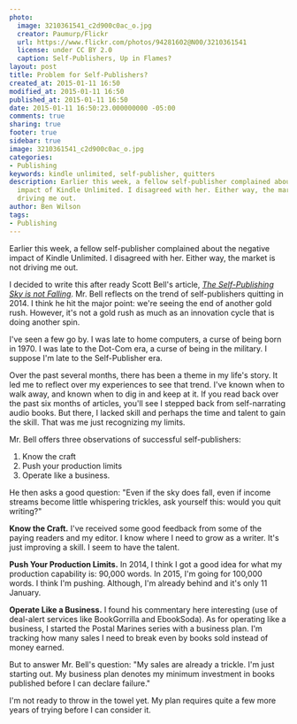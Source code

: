 ```yaml
---
photo:
  image: 3210361541_c2d900c0ac_o.jpg
  creator: Paumurp/Flickr
  url: https://www.flickr.com/photos/94281602@N00/3210361541
  license: under CC BY 2.0
  caption: Self-Publishers, Up in Flames?
layout: post
title: Problem for Self-Publishers?
created_at: 2015-01-11 16:50
modified_at: 2015-01-11 16:50
published_at: 2015-01-11 16:50
date: 2015-01-11 16:50:23.000000000 -05:00
comments: true
sharing: true
footer: true
sidebar: true
image: 3210361541_c2d900c0ac_o.jpg
categories:
- Publishing
keywords: kindle unlimited, self-publisher, quitters
description: Earlier this week, a fellow self-publisher complained about the negative
  impact of Kindle Unlimited. I disagreed with her. Either way, the market is not
  driving me out.
author: Ben Wilson
tags:
- Publishing
---
```

<!--Lead Paragraph-->
Earlier this week, a fellow self-publisher complained about the negative impact of Kindle Unlimited. I disagreed with her. Either way, the market is not driving me out.

<!-- more -->

I decided to write this after ready Scott Bell's article, *[The Self-Publishing Sky is not Falling](http://killzoneauthors.blogspot.com/2015/01/the-self-publishing-sky-is-not-falling.html)*. Mr. Bell reflects on the trend of self-publishers quitting in 2014. I think he hit the major point: we're seeing the end of another gold rush. However, it's not a gold rush as much as an innovation cycle that is doing another spin.

I've seen a few go by. I was late to home computers, a curse of being born in 1970. I was late to the Dot-Com era, a curse of being in the military. I suppose I'm late to the Self-Publisher era.

Over the past several months, there has been a theme in my life's story. It led me to reflect over my experiences to see that trend. I've known when to walk away, and known when to dig in and keep at it. If you read back over the past six months of articles, you'll see I stepped back from self-narrating audio books. But there, I lacked skill and perhaps the time and talent to gain the skill. That was me just recognizing my limits.

Mr. Bell offers three observations of successful self-publishers:

1. Know the craft
2. Push your production limits
3. Operate like a business.

He then asks a good question: "Even if the sky does fall, even if income streams become little whispering trickles, ask yourself this: would you quit writing?"

**Know the Craft.** I've received some good feedback from some of the paying readers and my editor. I know where I need to grow as a writer. It's just improving a skill. I seem to have the talent.

**Push Your Production Limits.** In 2014, I think I got a good idea for what my production capability is: 90,000 words. In 2015, I'm going for 100,000 words. I think I'm pushing. Although, I'm already behind and it's only 11 January.

**Operate Like a Business.** I found his commentary here interesting (use of deal-alert services like BookGorrilla and EbookSoda). As for operating like a business, I started the Postal Marines series with a business plan. I'm tracking how many sales I need to break even by books sold instead of money earned.

But to answer Mr. Bell's question: "My sales are already a trickle. I'm just starting out. My business plan denotes my minimum investment in books published before I can declare failure."

I'm not ready to throw in the towel yet. My plan requires quite a few more years of trying before I can consider it.
